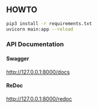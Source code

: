 ## HOWTO
```bash
pip3 install -r requirements.txt 
uvicorn main:app --reload
```

### API Documentation
#### Swagger
http://127.0.0.1:8000/docs
#### ReDoc
http://127.0.0.1:8000/redoc